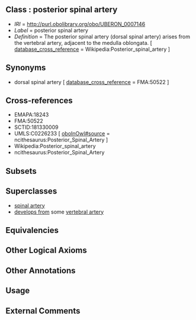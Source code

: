 
## Class : posterior spinal artery

 * *IRI* = http://purl.obolibrary.org/obo/UBERON_0007146
 * *Label* = posterior spinal artery
 * *Definition* = The posterior spinal artery (dorsal spinal artery) arises from the vertebral artery, adjacent to the medulla oblongata. [ [database_cross_reference](../../ef/oboInOwl#hasDbXref.md) = Wikipedia:Posterior_spinal_artery ]

## Synonyms

 * dorsal spinal artery [ [database_cross_reference](../../ef/oboInOwl#hasDbXref.md) = FMA:50522 ]

## Cross-references

 * EMAPA:18243
 * FMA:50522
 * SCTID:181330009
 * UMLS:C0226233 [ [oboInOwl#source](../../ce/oboInOwl#source.md) = ncithesaurus:Posterior_Spinal_Artery ]
 * Wikipedia:Posterior_spinal_artery
 * ncithesaurus:Posterior_Spinal_Artery

## Subsets


## Superclasses

 * [spinal artery](../../UBERON/58/UBERON_0002458.md)
 * [develops from](../../RO/02/RO_0002202.md) some [vertebral artery](../../UBERON/35/UBERON_0001535.md)

## Equivalencies


## Other Logical Axioms


## Other Annotations


## Usage


## External Comments

